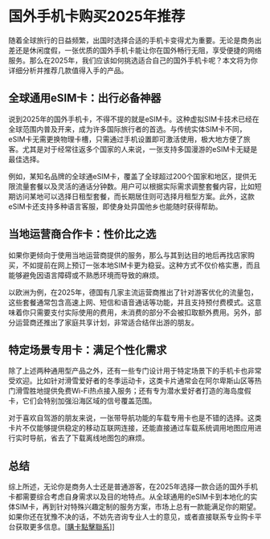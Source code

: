 # 国外手机卡购买2025年推荐

随着全球旅行的日益频繁，出国时选择合适的手机卡变得尤为重要。无论是商务出差还是休闲度假，一张优质的国外手机卡能让你在国外畅行无阻，享受便捷的网络服务。那么在2025年，我们应该如何挑选适合自己的国外手机卡呢？本文将为你详细分析并推荐几款值得入手的产品。

## 全球通用eSIM卡：出行必备神器

说到2025年的国外手机卡，不得不提的就是eSIM卡。这种虚拟SIM卡技术已经在全球范围内普及开来，成为许多国际旅行者的首选。与传统实体SIM卡不同，eSIM卡无需更换物理卡槽，只需通过手机设置即可激活使用，极大地方便了旅客。尤其是对于经常往返多个国家的人来说，一张支持多国漫游的eSIM卡无疑是最佳选择。

例如，某知名品牌的全球通eSIM卡，覆盖了全球超过200个国家和地区，提供无限流量套餐以及灵活的通话分钟数。用户可以根据实际需求调整套餐内容，比如短期访问某地可以选择日租型套餐，而长期居住则可选择月租型方案。此外，这款eSIM卡还支持多种语言客服，即使身处异国他乡也能随时获得帮助。

## 当地运营商合作卡：性价比之选

如果你更倾向于使用当地运营商提供的服务，那么与其到达目的地后再找店家购买，不如提前在网上预订一张本地SIM卡更为稳妥。这种方式不仅价格实惠，而且能够避免因语言障碍或不熟悉环境而导致的麻烦。

以欧洲为例，在2025年，德国有几家主流运营商推出了针对游客优化的流量包，这些套餐通常包含高速上网、短信和语音通话等功能，并且支持预付费模式。这意味着你只需要支付实际使用的费用，未消费的部分不会被扣取额外费用。另外，部分运营商还推出了家庭共享计划，非常适合结伴出游的朋友。

## 特定场景专用卡：满足个性化需求

除了上述两种通用型产品之外，还有一些专门设计用于特定场景下的手机卡也非常受欢迎。比如针对滑雪爱好者的冬季运动卡，这类卡片通常会在阿尔卑斯山区等热门滑雪胜地提供免费Wi-Fi热点接入服务；还有专为潜水爱好者打造的海岛度假卡，它们会特别加强沿海区域的信号覆盖范围。

对于喜欢自驾游的朋友来说，一张带导航功能的车载专用卡也是不错的选择。这类卡片不仅能够提供稳定的移动互联网连接，还能直接通过车载系统调用地图应用进行实时导航，省去了下载离线地图包的麻烦。

## 总结

综上所述，无论你是商务人士还是普通游客，在2025年选择一款合适的国外手机卡都需要综合考虑自身需求以及目的地特点。从全球通用的eSIM卡到本地化的实体SIM卡，再到针对特殊兴趣定制的服务方案，市场上总有一款能满足你的期望。如果你还在犹豫不决的话，不妨先咨询专业人士的意见，或者直接联系专业购卡平台获取更多信息。[[購卡點擊聯系](https://t.me/s/esim1088)]]